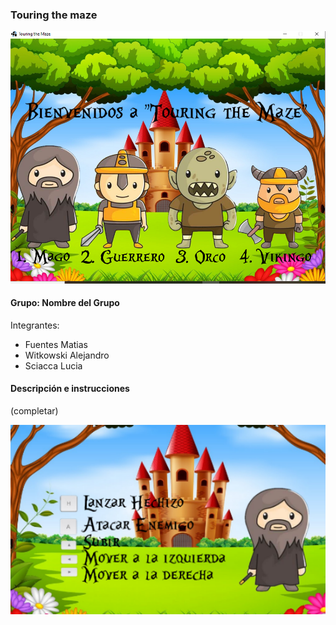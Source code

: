 ### Touring the maze 

![capturaJuego](assets/capturaJuego.png)

#### Grupo: Nombre del Grupo

Integrantes:

- Fuentes Matias
- Witkowski Alejandro
- Sciacca Lucia


#### Descripción e instrucciones

(completar)

![capturaJuego2](assets/tutorial/elegirAlMago.png)
